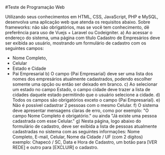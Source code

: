 #Teste de Programação Web 

Utilizando seus conhecimentos em HTML, CSS, JavaScript, PHP e MySQL, desenvolva uma aplicação web que atenda os
requisitos abaixo. Sobre frameworks: não são obrigatórios, mas se você tem conhecimento, dê preferência para uso de
Vuejs + Laravel ou Codeigniter.
a) Ao acessar o endereço do sistema, uma página com título Cadastro de Empresários deve ser exibida ao
usuário, mostrando um formulário de cadastro com os seguintes campos:
- Nome Completo,
- Celular
- Estado e Cidade
- Pai Empresarial
b) O campo {Pai Empresarial} deve ser uma lista dos nomes dos empresários atualmente cadastrados, podendo
escolher somente uma opção ou então ser deixado em branco.
c) Ao selecionar um estado no campo Estado, o campo cidade deve trazer a lista de cidades daquele estado
permitindo que o usuário selecione a cidade.
d) Todos os campos são obrigatórios exceto o campo {Pai Empresarial}.
e) Não é possível cadastrar 2 pessoas com o mesmo Celular.
f) O sistema deve apresentar mensagens claras de erro, como por exemplo: "O campo Nome Completo é
obrigatório." ou ainda "Já existe uma pessoa cadastrada com esse Celular."
g) Nesta página, logo abaixo do formulário de cadastro, deve ser exibida a lista de pessoas atualmente
cadastradas no sistema com as seguintes informações: Nome Completo, E-mail, Celular, Nome da Cidade / UF
(com 2 dígitos) exemplo: Chapecó / SC, Data e Hora de Cadastro, um botão para [VER REDE] e outro para
[EXCLUIR] o cadastro.
